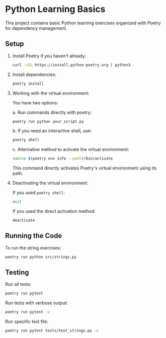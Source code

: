# Python Learning Basics

This project contains basic Python learning exercises organized with Poetry for dependency management.

## Setup

1. Install Poetry if you haven't already:
   ```bash
   curl -sSL https://install.python-poetry.org | python3 -
   ```

2. Install dependencies:
   ```bash
   poetry install
   ```

3. Working with the virtual environment:
   
   You have two options:

   a. Run commands directly with poetry:
   ```bash
   poetry run python your_script.py
   ```

   b. If you need an interactive shell, use:
   ```bash
   poetry shell
   ```

   c. Alternative method to activate the virtual environment:
   ```bash
   source $(poetry env info --path)/bin/activate
   ```
   This command directly activates Poetry's virtual environment using its path.
   
4. Deactivating the virtual environment:
   
   If you used `poetry shell`:
   ```bash
   exit
   ```
   
   If you used the direct activation method:
   ```bash
   deactivate
   ```

## Running the Code

To run the string exercises:
```bash
poetry run python src/strings.py
```

## Testing

Run all tests:
```bash
poetry run pytest
```

Run tests with verbose output:
```bash
poetry run pytest -v
```

Run specific test file:
```bash
poetry run pytest tests/test_strings.py -v
```

